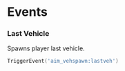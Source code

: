 # Events

### Last Vehicle

Spawns player last vehicle.

```lua
TriggerEvent('aim_vehspawn:lastveh')
```